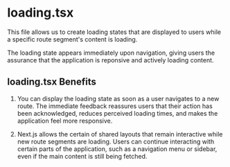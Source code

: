 # loading.tsx

This file allows us to create loading states that are displayed to users while a specific route segment's content is loading.

The loading state appears immediately upon navigation, giving users the assurance that the application is reponsive and actively loading content.

## loading.tsx Benefits

1. You can display the loading state as soon as a user navigates to a new route. The immediate feedback reassures users that their action has been acknowledged, reduces perceived loading times, and makes the application feel more responsive.

2. Next.js allows the certain of shared layouts that remain interactive while new route segments are loading. Users can continue interacting with certain parts of the application, such as a navigation menu or sidebar, even if the main content is still being fetched.

